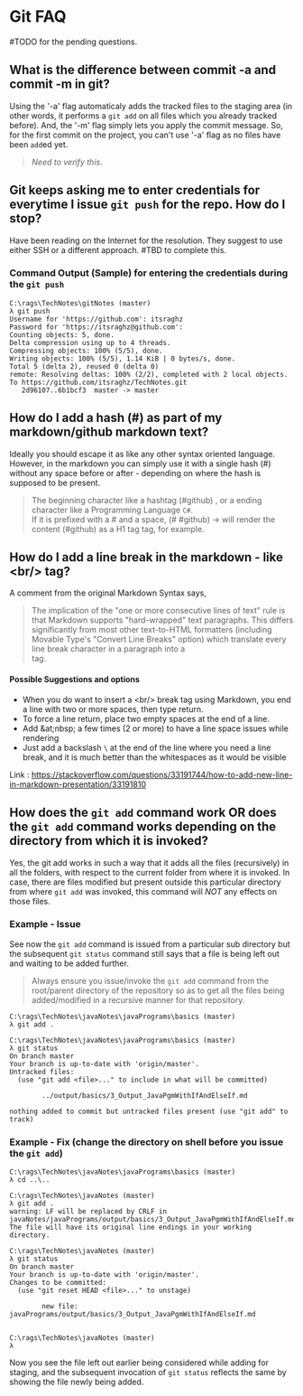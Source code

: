 # Git FAQ

#TODO for the pending questions.

## What is the difference between commit -a and commit -m in git?

   Using the '-a' flag automaticaly adds the tracked files to the staging area (in other words, it performs a `git add` on all files which you already tracked before).  And, the '-m' flag simply lets you apply the commit message.  So, for the first commit on the project, you can't use '-a' flag as no files have been `add`ed yet.
  
   > *Need to verify this*.

## Git keeps asking me to enter credentials for everytime I issue `git push` for the repo. How do I stop?

  Have been reading on the Internet for the resolution. They suggest to use either SSH or a different approach. #TBD to complete this. 

### Command Output (Sample) for entering the credentials during the `git push`
```
C:\rags\TechNotes\gitNotes (master)
λ git push
Username for 'https://github.com': itsraghz
Password for 'https://itsraghz@github.com':
Counting objects: 5, done.
Delta compression using up to 4 threads.
Compressing objects: 100% (5/5), done.
Writing objects: 100% (5/5), 1.14 KiB | 0 bytes/s, done.
Total 5 (delta 2), reused 0 (delta 0)
remote: Resolving deltas: 100% (2/2), completed with 2 local objects.
To https://github.com/itsraghz/TechNotes.git
   2d96107..6b1bcf3  master -> master
```

## How do I add a hash (#) as part of my markdown/github markdown text?
Ideally you should escape it as like any other syntax oriented language. However, in the markdown you can simply use it with a single hash (#) without any
space before or after - depending on where the hash is supposed to be present. 

> The beginning character like a hashtag (#github) , or a ending character like a Programming Language `C#`.  
> If it is prefixed with a # and a space, (# #github) &rarr; will render the content (#github) as a H1 tag tag, for example.

## How do I add a line break in the markdown - like &lt;br/&gt; tag? 

A comment from the original Markdown Syntax says,

> The implication of the "one or more consecutive lines of text" rule is that Markdown supports "hard-wrapped" text paragraphs. This differs significantly from most other text-to-HTML formatters (including Movable Type's "Convert Line Breaks" option) which translate every line break character in a paragraph into a <br /> tag.

#### Possible Suggestions and options

  * When you do want to insert a &lt;br/&gt; break tag using Markdown, you end a line with two or more spaces, then type return.
  * To force a line return, place two empty spaces at the end of a line.
  * Add &at;nbsp; a few times (2 or more) to  have a line space issues while rendering
  * Just add a backslash `\` at the end of the line where you need a line break, and it is much better than the whitespaces as it would be visible


Link : https://stackoverflow.com/questions/33191744/how-to-add-new-line-in-markdown-presentation/33191810

## How does the `git add` command work OR does the `git add` command works depending on the directory from which it is invoked? 

Yes, the git add works in such a way that it adds all the files (recursively) in all the folders, with respect to the current folder from where
it is invoked. In case, there are files modified but present outside this particular directory from where `git add` was invoked, this command
will *NOT* any effects on those files. 

### Example - Issue 

See now the `git add` command is issued from a particular sub directory but the subsequent `git status` command still says that a file is being left out and waiting to be added further. 

> Always ensure you issue/invoke the `git add` command from the root/parent directory of the repository so as to get all the files being added/modified
in a recursive manner for that repository. 

```
C:\rags\TechNotes\javaNotes\javaPrograms\basics (master)
λ git add .

C:\rags\TechNotes\javaNotes\javaPrograms\basics (master)
λ git status
On branch master
Your branch is up-to-date with 'origin/master'.
Untracked files:
  (use "git add <file>..." to include in what will be committed)

        ../output/basics/3_Output_JavaPgmWithIfAndElseIf.md

nothing added to commit but untracked files present (use "git add" to track)
```

### Example - Fix (change the directory on shell before you issue the `git add`)
```
C:\rags\TechNotes\javaNotes\javaPrograms\basics (master)
λ cd ..\..

C:\rags\TechNotes\javaNotes (master)
λ git add .
warning: LF will be replaced by CRLF in javaNotes/javaPrograms/output/basics/3_Output_JavaPgmWithIfAndElseIf.md.
The file will have its original line endings in your working directory.

C:\rags\TechNotes\javaNotes (master)
λ git status
On branch master
Your branch is up-to-date with 'origin/master'.
Changes to be committed:
  (use "git reset HEAD <file>..." to unstage)

        new file:   javaPrograms/output/basics/3_Output_JavaPgmWithIfAndElseIf.md


C:\rags\TechNotes\javaNotes (master)
λ
```

Now you see the file left out earlier being considered while adding for staging, and the subsequent invocation of `git status` reflects the same by showing the file newly being added. 

